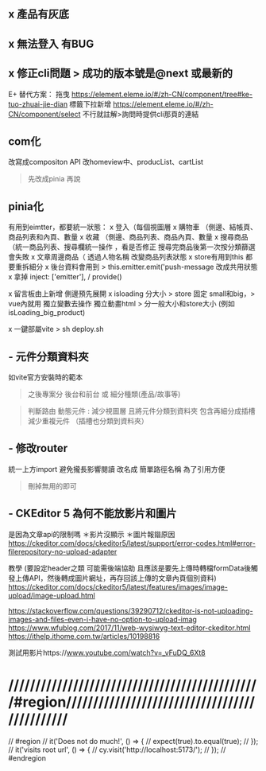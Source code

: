 ## x 產品有灰底

## x 無法登入 有BUG

## x 修正cli問題 > 成功的版本號是@next 或最新的

E+ 替代方案：
拖曳
https://element.eleme.io/#/zh-CN/component/tree#ke-tuo-zhuai-jie-dian
標籤下拉新增
https://element.eleme.io/#/zh-CN/component/select
不行就註解>詢問時提供cli那頁的連結

## com化

改寫成compositon API
改homeview中、producList、cartList

> 先改成pinia 再說

## pinia化

有用到eimtter，都要統一狀態：
x 登入（每個視圖層
x 購物車 （側邊、結帳頁、商品列表和內頁、數量
x 收藏 （側邊、商品列表、商品內頁、數量
x 搜尋商品（統一商品列表、搜尋欄統一操作 ，看是否修正 搜尋完商品後第一次按分類篩選會失敗
x 文章周邊商品（ 透過人物名稱 改變商品列表狀態
x store有用到this 都要重拆細分
x 後台資料會用到 > this.emitter.emit('push-message 改成共用狀態
x 拿掉
inject: ['emitter'], / provide()

x 留言板由上新增 側邊預先展開
x isloading 分大小 >
store 固定 small和big，> vue內就用 獨立變數去操作 獨立動畫html > 分一般大小和store大小 (例如isLoading_big_product)


x 一鍵部屬vite > sh deploy.sh
## - 元件分類資料夾

如vite官方安裝時的範本

> 之後專案分 後台和前台 或 細分種類(產品/故事等)

> 判斷路由 動態元件 : 減少視圖層 且將元件分類到資料夾 包含再細分成插槽減少重複元件 （插槽也分類到資料夾）

## - 修改router

統一上方import 避免攏長影響閱讀
改名成 簡單路徑名稱 為了引用方便

> 刪掉無用的即可

## - CKEditor 5 為何不能放影片和圖片

是因為文章api的限制嗎
＊影片沒顯示
＊圖片報䥘原因
https://ckeditor.com/docs/ckeditor5/latest/support/error-codes.html#error-filerepository-no-upload-adapter

教學 (要設定header之類 可能需後端協助 且應該是要先上傳時轉檔formData後觸發上傳API，然後轉成圖片網址，再存回該上傳的文章內頁個別資料)
https://ckeditor.com/docs/ckeditor5/latest/features/images/image-upload/image-upload.html

https://stackoverflow.com/questions/39290712/ckeditor-is-not-uploading-images-and-files-even-i-have-no-option-to-upload-imag
https://www.wfublog.com/2017/11/web-wysiwyg-text-editor-ckeditor.html
https://ithelp.ithome.com.tw/articles/10198816

測試用影片https://www.youtube.com/watch?v=_vFuDQ_6Xt8

 #  ///////////////////////////////////////////////#region//////////////////////////////////////////////
// #region
// it('Does not do much!', () => {
//   expect(true).to.equal(true);
// });
// it('visits root url', () => {
//   cy.visit('http://localhost:5173/');
// });
// #endregion